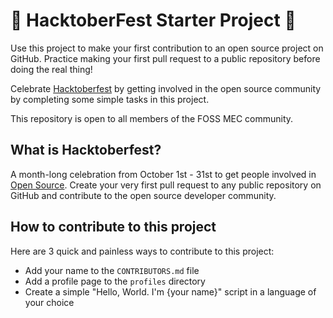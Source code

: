 # 🎃 HacktoberFest Starter Project 🎃

Use this project to make your first contribution to an open source project on GitHub. Practice making your first pull request to a public repository before doing the real thing!

Celebrate [Hacktoberfest](https://hacktoberfest.com/) by getting involved in the open source community by completing some simple tasks in this project.

This repository is open to all members of the FOSS MEC community.

## What is Hacktoberfest?
A month-long celebration from October 1st - 31st to get people involved in [Open Source](https://github.com/open-source). Create your very first pull request to any public repository on GitHub and contribute to the open source developer community.

## How to contribute to this project
Here are 3 quick and painless ways to contribute to this project:

* Add your name to the `CONTRIBUTORS.md` file
* Add a profile page to the `profiles` directory
* Create a simple "Hello, World. I'm {your name}" script in a language of your choice